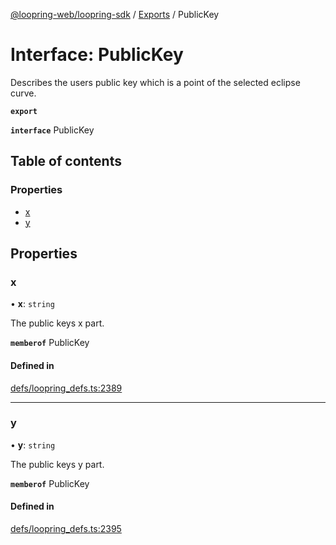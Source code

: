 [@loopring-web/loopring-sdk](../README.md) / [Exports](../modules.md) / PublicKey

# Interface: PublicKey

Describes the users public key which is a point of the selected eclipse curve.

**`export`**

**`interface`** PublicKey

## Table of contents

### Properties

- [x](PublicKey.md#x)
- [y](PublicKey.md#y)

## Properties

### x

• **x**: `string`

The public keys x part.

**`memberof`** PublicKey

#### Defined in

[defs/loopring_defs.ts:2389](https://github.com/Loopring/loopring_sdk/blob/24fdf4c/src/defs/loopring_defs.ts#L2389)

___

### y

• **y**: `string`

The public keys y part.

**`memberof`** PublicKey

#### Defined in

[defs/loopring_defs.ts:2395](https://github.com/Loopring/loopring_sdk/blob/24fdf4c/src/defs/loopring_defs.ts#L2395)
